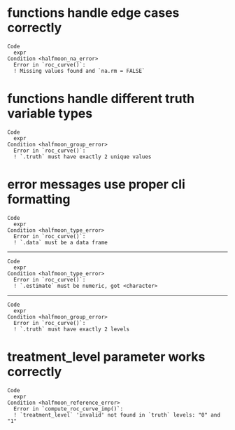 # functions handle edge cases correctly

    Code
      expr
    Condition <halfmoon_na_error>
      Error in `roc_curve()`:
      ! Missing values found and `na.rm = FALSE`

# functions handle different truth variable types

    Code
      expr
    Condition <halfmoon_group_error>
      Error in `roc_curve()`:
      ! `.truth` must have exactly 2 unique values

# error messages use proper cli formatting

    Code
      expr
    Condition <halfmoon_type_error>
      Error in `roc_curve()`:
      ! `.data` must be a data frame

---

    Code
      expr
    Condition <halfmoon_type_error>
      Error in `roc_curve()`:
      ! `.estimate` must be numeric, got <character>

---

    Code
      expr
    Condition <halfmoon_group_error>
      Error in `roc_curve()`:
      ! `.truth` must have exactly 2 levels

# treatment_level parameter works correctly

    Code
      expr
    Condition <halfmoon_reference_error>
      Error in `compute_roc_curve_imp()`:
      ! `treatment_level` 'invalid' not found in `truth` levels: "0" and "1"

